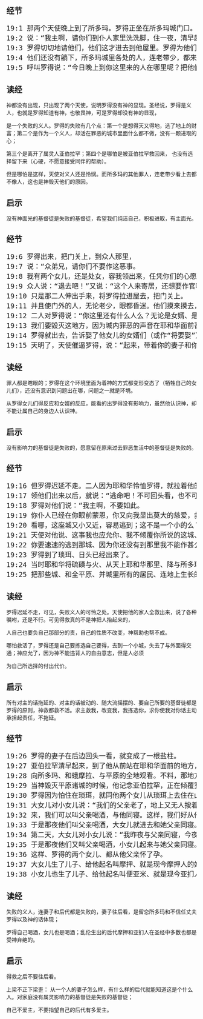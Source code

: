 ## 经节

<pre style="font-size: 18px;">
19:1 那两个天使晚上到了所多玛。罗得正坐在所多玛城门口。看见他们，就起来迎接，脸伏于地下拜，
19:2 说：“我主啊，请你们到仆人家里洗洗脚，住一夜，清早起来再走。”他们说：“不，我们要在街上过夜。”
19:3 罗得切切地请他们，他们这才进去到他屋里。罗得为他们预备筵席，烤无酵饼，他们就吃了。
19:4 他们还没有躺下，所多玛城里各处的人，连老带少，都来围住那房子。
19:5 呼叫罗得说：“今日晚上到你这里来的人在哪里呢？把他们带出来，任我们所为。”
</pre>

## 读经

神都没有出现，只出现了两个天使，说明罗得没有神的显现。圣经说，罗得是义人，也就是罗得知道有神，也敬畏神，可是罗得却没有神的显现，

是一个失败的义人。罗得的失败有几个点：第一个是想得天又得地，选了地上的财富；第二个是作为一个义人，却活在罪恶的城市里面什么都不做，没有一颗进取的心；

第三个是离开了属灵人亚伯拉罕；第四个是哪怕是被亚伯拉罕救回来， 也没有选择留下来（心硬，不愿意接受同伴的帮助）。

但是哪怕是这样，天使对义人还是怜悯。而所多玛的其他罪人，连老带少看上去都不像人，这也是神毁灭他们的原因。

## 启示

没有神面光的基督徒是失败的基督徒，希望我们纯洁自己，积极进取，有主面光。

## 经节

<pre style="font-size: 18px;">
19:6 罗得出来，把门关上，到众人那里，
19:7 说：“众弟兄，请你们不要作这恶事。
19:8 我有两个女儿，还是处女，容我领出来，任凭你们的心愿而行；只是这两个人既然到我舍下，不要向他们作什么。”
19:9 众人说：“退去吧！”又说：“这个人来寄居，还想要作官哪。现在我们要害你比害他们更甚！”众人就向前拥挤罗得，要攻破房门。
19:10 只是那二人伸出手来，将罗得拉进屋去，把门关上。
19:11 并且使门外的人，无论老少，眼都昏迷。他们摸来摸去，总寻不着房门。
19:12 二人对罗得说：“你这里还有什么人么？无论是女婿、是儿女，和这城中一切属你的人，你都要将他们从这地方带出去。
19:13 我们要毁灭这地方，因为城内罪恶的声音在耶和华面前甚大，耶和华差我们来，要毁灭这地方。”
19:14 罗得就出去，告诉娶了他女儿的女婿们（或作“将要娶”），说：“你们起来离开这地方，因为耶和华要毁灭这城。”他女婿们却以为他说的是戏言。
19:15 天明了，天使催逼罗得，说：“起来，带着你的妻子和你在这里的两个女儿出去，免得你因这城里的罪恶，同被剿灭。”
</pre>

## 读经

罪人都是瞎眼的；罗得在这个环境里面为着神的方式都变形变态了（牺牲自己的女儿们），还没有意识到问题出在哪，问题之一就是环境。

从罗得女儿们得反应和女婿的反应，能看的出罗得没有影响力，虽然他认识神，却不能让属自己的身边人认识神。

## 启示

没有影响力的基督徒是失败的，愿意留在原来过去罪恶生活中的基督徒是失败的。

## 经节

<pre style="font-size: 18px;">
19:16 但罗得迟延不走。二人因为耶和华怜恤罗得，就拉着他的手、和他妻子的手、并他两个女儿的手，把他们领出来，安置在城外。
19:17 领他们出来以后，就说：“逃命吧！不可回头看，也不可在平原站住，要往山上逃跑，免得你被剿灭。”
19:18 罗得对他们说：“我主啊，不要如此。
19:19 你仆人已经在你眼前蒙恩，你又向我显出莫大的慈爱，救我的性命。我不能逃到山上去，恐怕这灾祸临到我，我便死了。
19:20 看哪，这座城又小又近，容易逃到；这不是一个小的么？求你容我逃到那里，我的性命就得存活。”
19:21 天使对他说、这事我也应允你、我不倾覆你所说的这城、
19:22 你要速速的逃到那城、因为你还没有到那里我不能作甚么。因此那城名叫琐珥。〔琐珥就是小的意思〕
19:23 罗得到了琐珥、日头已经出来了。
19:24 当时耶和华将硫磺与火、从天上耶和华那里、降与所多玛和蛾摩拉、
19:25 把那些城、和全平原、并城里所有的居民、连地上生长的、都毁灭了。
</pre>

## 读经

罗得迟延不走，可见，失败义人的可怜之处。天使把他的家人全救出来，说了各种嘱咐，还是不行。可见得救真的不是神把人抬起来的，

人自己也要负自己那部分的责，自己的性质不改变，神帮助也帮不成。

哪怕救活了，罗得还是自己要拣选自己要得，去到一个小城，失去了与外面得交通；神应允了，因为神不能违背人的自由意志，但是人必须

为自己所选择的付出代价。

## 启示

所有对主的话拖延的、对主的话被动的、随大流摇摆的、要自己所要的基督徒都是罗得的原则，神救都救不活。求主救我，改变我，我拣选你，求你使我对你话主动承担起责任，不拖延。

## 经节

<pre style="font-size: 18px;">
19:26 罗得的妻子在后边回头一看，就变成了一根盐柱。
19:27 亚伯拉罕清早起来，到了他从前站在耶和华面前的地方，
19:28 向所多玛、和蛾摩拉、与平原的全地观看。不料，那地方烟气上腾，如同烧窑一般。
19:29 当神毁灭平原诸城的时候，他记念亚伯拉罕，正在倾覆罗得所住之城的时候，就打发罗得从倾覆之中出来。
19:30 罗得因为怕住在琐珥，就同他两个女儿从琐珥上去住在山里。他和两个女儿住在一个洞里。
19:31 大女儿对小女儿说：“我们的父亲老了，地上又无人按着世上的常规进到我们这里。
19:32 来，我们可以叫父亲喝酒，与他同寝。这样，我们好从他存留后裔。”
19:33 于是那夜他们叫父亲喝酒，大女儿就进去和她父亲同寝。他几时躺下、几时起来，父亲都不知道。
19:34 第二天，大女儿对小女儿说：“我昨夜与父亲同寝，今夜我们再叫他喝酒，你可以进去与他同寝。这样，我们好从父亲存留后裔。”
19:35 于是那夜他们又叫父亲喝酒，小女儿起来与她父亲同寝。他几时躺下、几时起来，父亲都不知道。
19:36 这样、罗得的两个女儿、都从他父亲怀了孕。
19:37 大女儿生了儿子、给他起名叫摩押、就是现今摩押人的始祖。
19:38 小女儿也生了儿子、给他起名叫便亚米、就是现今亚扪人的始祖。
</pre>

## 读经

失败的义人，连妻子和后代都是失败的，妻子往后看，是留恋所多玛和不信任丈夫罗得以及神的话体现；

罗得自己喝酒，女儿也是喝酒；乱伦生出的后代摩押和亚扪人在圣经中多数也都是受神弃绝的。

## 启示

得救之后不要往后看。

上梁不正下梁歪： 从一个人的妻子怎么样，有什么样的后代就能知道这是个什么人。对家庭没有属灵影响力的基督徒是失败的基督徒；

自己不爱主，不要指望自己的后代有多爱主。

